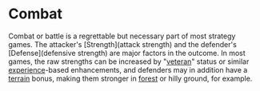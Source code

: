 # Combat

Combat or battle is a regrettable but necessary part of most strategy games. The attacker's [Strength](attack strength) and the defender's [Defense](defensive strength) are major factors in the outcome. In most games, the raw strengths can be increased by "[veteran](veteran)" status or similar [experience](experience)-based enhancements, and defenders may in addition have a [terrain](terrain) bonus, making them stronger in [forest](forest) or hilly ground, for example.